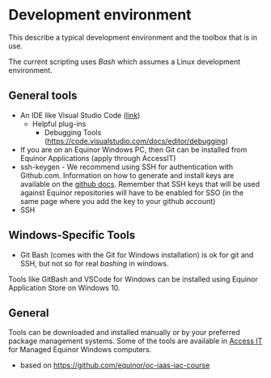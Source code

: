 # Development environment

This describe a typical development environment and the toolbox that is in use.

The current scripting uses _Bash_ which assumes a Linux development environment.

## General tools

- An IDE like Visual Studio Code ([link](https://code.visualstudio.com/))
  - Helpful plug-ins
    - Debugging Tools (https://code.visualstudio.com/docs/editor/debugging)
- If you are on an Equinor Windows PC, then Git can be installed from Equinor Applications (apply through AccessIT)
- ssh-keygen - We recommend using SSH for authentication with Github.com. Information on how to generate and install keys are available on the [github docs](https://docs.github.com/en/enterprise-server@2.19/github/authenticating-to-github/connecting-to-github-with-ssh). Remember that SSH keys that will be used against Equinor repositories will have to be enabled for SSO (in the same page where you add the key to your github account)
- SSH

## Windows-Specific Tools

- Git Bash (comes with the Git for Windows installation) is ok for git and SSH, but not so for real _bashing_ in windows.

Tools like GitBash and VSCode for Windows can be installed using Equinor Application Store on Windows 10.

## General

Tools can be downloaded and installed manually or by your preferred package management systems. Some of the tools are available in [Access IT](https://accessit.equinor.com/) for Managed Equinor Windows computers.

* based on https://github.com/equinor/oc-iaas-iac-course
